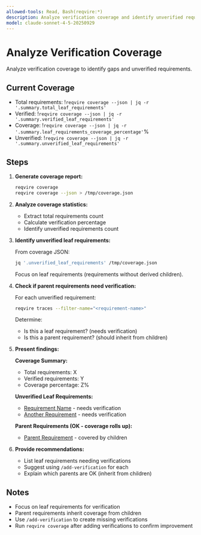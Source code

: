 ```yaml
---
allowed-tools: Read, Bash(reqvire:*)
description: Analyze verification coverage and identify unverified requirements
model: claude-sonnet-4-5-20250929
---
```


# Analyze Verification Coverage

Analyze verification coverage to identify gaps and unverified requirements.

## Current Coverage

- Total requirements: !`reqvire coverage --json | jq -r '.summary.total_leaf_requirements'`
- Verified: !`reqvire coverage --json | jq -r '.summary.verified_leaf_requirements'`
- Coverage: !`reqvire coverage --json | jq -r '.summary.leaf_requirements_coverage_percentage'`%
- Unverified: !`reqvire coverage --json | jq -r '.summary.unverified_leaf_requirements'`

## Steps

1. **Generate coverage report:**
   ```bash
   reqvire coverage
   reqvire coverage --json > /tmp/coverage.json
   ```

2. **Analyze coverage statistics:**
   - Extract total requirements count
   - Calculate verification percentage
   - Identify unverified requirements count

3. **Identify unverified leaf requirements:**

   From coverage JSON:
   ```bash
   jq '.unverified_leaf_requirements' /tmp/coverage.json
   ```

   Focus on leaf requirements (requirements without derived children).

4. **Check if parent requirements need verification:**

   For each unverified requirement:
   ```bash
   reqvire traces --filter-name="<requirement-name>"
   ```

   Determine:
   - Is this a leaf requirement? (needs verification)
   - Is this a parent requirement? (should inherit from children)

5. **Present findings:**

   **Coverage Summary:**
   - Total requirements: X
   - Verified requirements: Y
   - Coverage percentage: Z%

   **Unverified Leaf Requirements:**
   - [Requirement Name](file.md#requirement-name) - needs verification
   - [Another Requirement](file.md#another) - needs verification

   **Parent Requirements (OK - coverage rolls up):**
   - [Parent Requirement](file.md#parent) - covered by children

6. **Provide recommendations:**
   - List leaf requirements needing verifications
   - Suggest using `/add-verification` for each
   - Explain which parents are OK (inherit from children)

## Notes

- Focus on leaf requirements for verification
- Parent requirements inherit coverage from children
- Use `/add-verification` to create missing verifications
- Run `reqvire coverage` after adding verifications to confirm improvement
